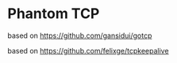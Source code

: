 Phantom TCP
==========

based on https://github.com/gansidui/gotcp

based on https://github.com/felixge/tcpkeepalive

